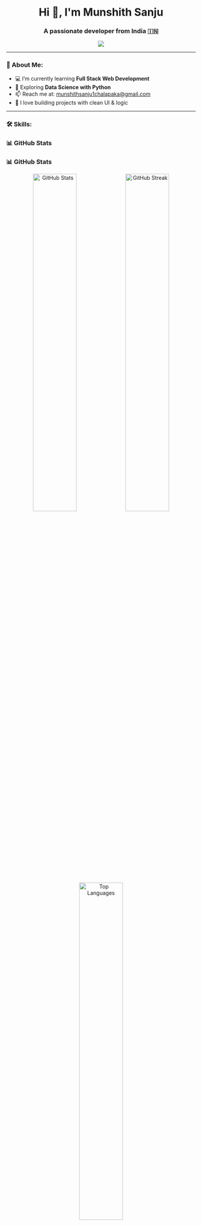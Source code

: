 <!-- PROFILE README -->

<h1 align="center">Hi 👋, I'm Munshith Sanju</h1>
<h3 align="center">A passionate developer from India 🇮🇳</h3>

<p align="center">
  <img src="https://readme-typing-svg.herokuapp.com?font=Fira+Code&size=22&duration=2000&pause=1000&color=00F7FF&center=true&vCenter=true&width=435&lines=Frontend+Developer;JavaScript+%7C+Java+%7C+Python;Always+learning+new+techs" />
</p>

---

### 🧠 About Me:

- 💻 I’m currently learning **Full Stack Web Development**
- 🌱 Exploring **Data Science with Python**
- 📫 Reach me at: [munshithsanju1chalapaka@gmail.com](mailto:munshithsanju1chalapaka@gmail.com)
- 🧰 I love building projects with clean UI & logic

---

### 🛠️ Skills:

### 📊 GitHub Stats

### 📊 GitHub Stats

<p align="center">
  <img width="48%" src="https://github-readme-stats.vercel.app/api?username=Munshith&show_icons=true&theme=tokyonight&hide_border=true" alt="GitHub Stats" />
  <img width="48%" src="https://github-readme-streak-stats.herokuapp.com/?user=Munshith&theme=tokyonight&hide_border=true" alt="GitHub Streak" />
</p>

<p align="center">
  <img width="48%" src="https://github-readme-stats.vercel.app/api/top-langs/?username=Munshith&layout=compact&theme=tokyonight&hide_border=true" alt="Top Languages" />
</p>

---





### 🌐 Connect with Me:

<p align="left">
  <a href="https://www.linkedin.com/in/munshith-sanju-56225729b/" target="_blank">
    <img src="https://img.shields.io/badge/LinkedIn-0077B5?style=for-the-badge&logo=linkedin&logoColor=white" />
  </a>
  <a href="https://www.instagram.com/munshith.sanju/" target="_blank">
    <img src="https://img.shields.io/badge/Instagram-E4405F?style=for-the-badge&logo=instagram&logoColor=white" />
  </a>
</p>

